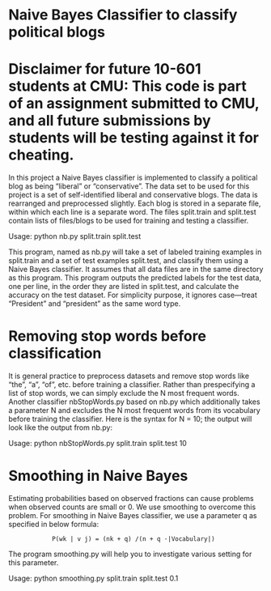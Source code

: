 
# Naive Bayes Classifier to classify political blogs

# Disclaimer for future 10-601 students at CMU: This code is part of an assignment submitted to CMU, and all future submissions by students will be testing against it for cheating.

In this project a Naive Bayes classifier is implemented to classify a political blog as being “liberal” or “conservative”. The data set to be used for this project is a set of self-identified liberal and conservative blogs. The data is rearranged and preprocessed slightly. Each blog is stored in a separate file, within which each line is a separate word. The files split.train and split.test contain lists of files/blogs to be used for training and testing a classifier.

Usage: python nb.py split.train split.test

This program, named as nb.py will take a set of labeled training examples in split.train and a set of test examples split.test, and classify them using a Naive Bayes classifier. It assumes that all data files are in the same directory as this program. This program outputs the predicted labels for the test data, one per line, in the order they are listed in split.test, and calculate the accuracy on the test dataset. For simplicity purpose, it ignores case—treat “President” and “president” as the same word type.

# Removing stop words before classification

It is general practice to preprocess datasets and remove stop words like “the”, “a”, “of”, etc. before training
a classifier. Rather than prespecifying a list of stop words, we can simply exclude the N most frequent words. Another classifier nbStopWords.py based on nb.py which additionally takes a parameter N and excludes the N most frequent words from its vocabulary before training the classifier. Here is the syntax for N = 10; the output will look like the output from
nb.py:

Usage: python nbStopWords.py split.train split.test 10

# Smoothing in Naive Bayes

Estimating probabilities based on observed fractions can cause problems when observed counts are small or 0. We use smoothing to overcome this problem. For smoothing in Naive Bayes classifier, we use a parameter q as specified in below formula:

                P(wk | v j) = (nk + q) /(n + q ·|Vocabulary|)
                
The program smoothing.py will help you to investigate various setting for this parameter.

Usage: python smoothing.py split.train split.test 0.1
                

